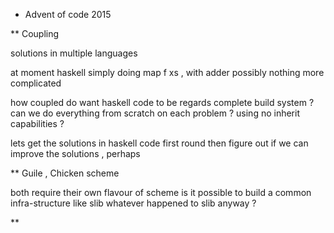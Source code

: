 * Advent of code 2015

** Coupling

solutions in multiple languages

at moment haskell simply doing map f xs , with adder possibly
nothing more complicated

how coupled do want haskell code to be regards complete build system ?
can we do everything from scratch on each problem ?
using no inherit capabilities ?

lets get the solutions in haskell code first round
then figure out if we can improve the solutions , perhaps

** Guile , Chicken scheme

both require their own flavour of scheme 
is it possible to build a common infra-structure like slib 
whatever happened to slib anyway ?

** 
